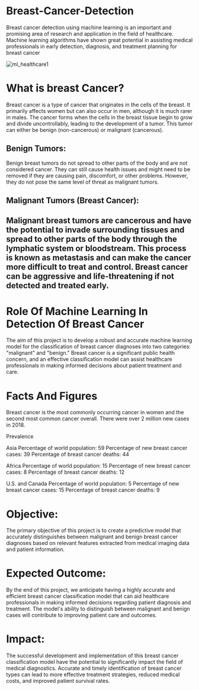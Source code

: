# Breast-Cancer-Detection
Breast cancer detection using machine learning is an important and promising area of research and application in the field of healthcare. Machine learning algorithms have shown great potential in assisting medical professionals in early detection, diagnosis, and treatment planning for breast cancer

![ml_healthcare1](https://github.com/Harsh-Patidar/Breast-Cancer-Detection/assets/110400713/49b00d7f-89cd-4d89-9ea6-0b9bf48c0498)

# What is breast Cancer?
Breast cancer is a type of cancer that originates in the cells of the breast. It primarily affects women but can also occur in men, although it is much rarer in males. The cancer forms when the cells in the breast tissue begin to grow and divide uncontrollably, leading to the development of a tumor. This tumor can either be benign (non-cancerous) or malignant (cancerous).

## Benign Tumors:
Benign breast tumors do not spread to other parts of the body and are not considered cancer. They can still cause health issues and might need to be removed if they are causing pain, discomfort, or other problems. However, they do not pose the same level of threat as malignant tumors.

## Malignant Tumors (Breast Cancer):
Malignant breast tumors are cancerous and have the potential to invade surrounding tissues and spread to other parts of the body through the lymphatic system or bloodstream. This process is known as metastasis and can make the cancer more difficult to treat and control. Breast cancer can be aggressive and life-threatening if not detected and treated early.
-----------------------------------------------------------------------
# Role Of Machine Learning In Detection Of Breast Cancer
The aim of this project is to develop a robust and accurate machine learning model for the classification of breast cancer diagnoses into two categories: "malignant" and "benign." Breast cancer is a significant public health concern, and an effective classification model can assist healthcare professionals in making informed decisions about patient treatment and care.

# Facts And Figures
Breast cancer is the most commonly occurring cancer in women and the second most common cancer overall. There were over 2 million new cases in 2018.

Prevalence

Asia
Percentage of world population: 59 Percentage of new breast cancer cases: 39 Percentage of breast cancer deaths: 44

Africa
Percentage of world population: 15 Percentage of new breast cancer cases: 8 Percentage of breast cancer deaths: 12

U.S. and Canada
Percentage of world population: 5 Percentage of new breast cancer cases: 15 Percentage of breast cancer deaths: 9


# Objective:
The primary objective of this project is to create a predictive model that accurately distinguishes between malignant and benign breast cancer diagnoses based on relevant features extracted from medical imaging data and patient information.

# Expected Outcome:
By the end of this project, we anticipate having a highly accurate and efficient breast cancer classification model that can aid healthcare professionals in making informed decisions regarding patient diagnosis and treatment. The model's ability to distinguish between malignant and benign cases will contribute to improving patient care and outcomes.

# Impact:
The successful development and implementation of this breast cancer classification model have the potential to significantly impact the field of medical diagnostics. Accurate and timely identification of breast cancer types can lead to more effective treatment strategies, reduced medical costs, and improved patient survival rates.

